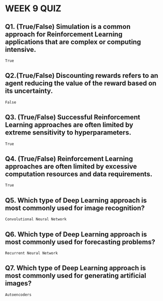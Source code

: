 # WEEK 9 QUIZ

## Q1. (True/False) Simulation is a common approach for Reinforcement Learning applications that are complex or computing intensive.
`True`

## Q2.(True/False) Discounting rewards refers to an agent reducing the value of the reward based on its uncertainty.
`False`

## Q3. (True/False) Successful Reinforcement Learning approaches are often limited by extreme sensitivity to hyperparameters.
`True`

## Q4. (True/False) Reinforcement Learning approaches are often limited by excessive computation resources and data requirements.
`True`

## Q5. Which type of Deep Learning approach is most commonly used for image recognition?
`Convolutional Neural Network`


## Q6. Which type of Deep Learning approach is most commonly used for forecasting problems?

`Recurrent Neural Network`

## Q7. Which type of Deep Learning approach is most commonly used for generating artificial images?

`Autoencoders`

